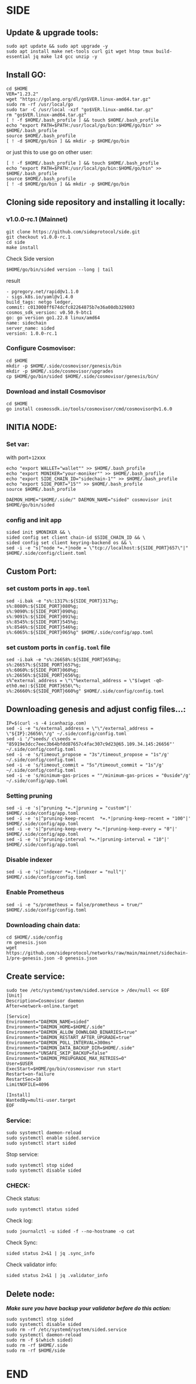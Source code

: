 
# SIDE 



## Update & upgrade tools:
```
sudo apt update && sudo apt upgrade -y
sudo apt install make net-tools curl git wget htop tmux build-essential jq make lz4 gcc unzip -y
```

## Install GO:
```
cd $HOME
VER="1.23.2"
wget "https://golang.org/dl/go$VER.linux-amd64.tar.gz"
sudo rm -rf /usr/local/go
sudo tar -C /usr/local -xzf "go$VER.linux-amd64.tar.gz"
rm "go$VER.linux-amd64.tar.gz"
[ ! -f $HOME/.bash_profile ] && touch $HOME/.bash_profile
echo "export PATH=$PATH:/usr/local/go/bin:$HOME/go/bin" >> $HOME/.bash_profile
source $HOME/.bash_profile
[ ! -d $HOME/go/bin ] && mkdir -p $HOME/go/bin
```

or just this to use go on other user:
```
[ ! -f $HOME/.bash_profile ] && touch $HOME/.bash_profile
echo "export PATH=$PATH:/usr/local/go/bin:$HOME/go/bin" >> $HOME/.bash_profile
source $HOME/.bash_profile
[ ! -d $HOME/go/bin ] && mkdir -p $HOME/go/bin
```


## Cloning side repository and installing it locally:

### v1.0.0-rc.1 (Mainnet)

```
git clone https://github.com/sideprotocol/side.git
git checkout v1.0.0-rc.1
cd side
make install
```

Check Side version
```
$HOME/go/bin/sided version --long | tail
```

result
```
- pgregory.net/rapid@v1.1.0
- sigs.k8s.io/yaml@v1.4.0
build_tags: netgo ledger,
commit: c013008ff674dcfc82264875b7e36a08db329803
cosmos_sdk_version: v0.50.9-btc1
go: go version go1.22.8 linux/amd64
name: sidechain
server_name: sided
version: 1.0.0-rc.1
```


### Configure Cosmovisor:
```
cd $HOME
mkdir -p $HOME/.side/cosmovisor/genesis/bin
mkdir -p $HOME/.side/cosmovisor/upgrades
cp $HOME/go/bin/sided $HOME/.side/cosmovisor/genesis/bin/
```


### Download and install Cosmovisor
```
cd $HOME
go install cosmossdk.io/tools/cosmovisor/cmd/cosmovisor@v1.6.0
```

## INITIA NODE:
### Set var: 
with port=`12`xxx

```
echo "export WALLET="wallet"" >> $HOME/.bash_profile
echo "export MONIKER="your-moniker"" >> $HOME/.bash_profile
echo "export SIDE_CHAIN_ID="sidechain-1"" >> $HOME/.bash_profile
echo "export SIDE_PORT="15"" >> $HOME/.bash_profile
source $HOME/.bash_profile
```

```
DAEMON_HOME="$HOME/.side/" DAEMON_NAME="sided" cosmovisor init $HOME/go/bin/sided
```

### config and init app
```
sided init $MONIKER && \
sided config set client chain-id $SIDE_CHAIN_ID && \
sided config set client keyring-backend os && \
sed -i -e "s|^node *=.*|node = \"tcp://localhost:${SIDE_PORT}657\"|" $HOME/.side/config/client.toml
```

## Custom Port:
### set custom ports in `app.toml`
```
sed -i.bak -e "s%:1317%:${SIDE_PORT}317%g;
s%:8080%:${SIDE_PORT}080%g;
s%:9090%:${SIDE_PORT}090%g;
s%:9091%:${SIDE_PORT}091%g;
s%:8545%:${SIDE_PORT}545%g;
s%:8546%:${SIDE_PORT}546%g;
s%:6065%:${SIDE_PORT}065%g" $HOME/.side/config/app.toml
```

### set custom ports in `config.toml` file
```
sed -i.bak -e "s%:26658%:${SIDE_PORT}658%g;
s%:26657%:${SIDE_PORT}657%g;
s%:6060%:${SIDE_PORT}060%g;
s%:26656%:${SIDE_PORT}656%g;
s%^external_address = \"\"%external_address = \"$(wget -qO- eth0.me):${SIDE_PORT}656\"%;
s%:26660%:${SIDE_PORT}660%g" $HOME/.side/config/config.toml
```


## Downloading genesis and adjust config files...:

```
IP=$(curl -s -4 icanhazip.com)
sed -i -e "s/external_address = \"\"/external_address = \"${IP}:26656\"/g" ~/.side/config/config.toml
sed -i '/^seeds/ c\seeds = "85919e3dcc7eec3b64bfdd87657c4fac307c9d23@65.109.34.145:26656"' ~/.side/config/config.toml
sed -i -e 's/timeout_propose = "3s"/timeout_propose = "1s"/g' ~/.side/config/config.toml
sed -i -e 's/timeout_commit = "5s"/timeout_commit = "1s"/g' ~/.side/config/config.toml
sed -i -e 's/minimum-gas-prices = ""/minimum-gas-prices = "0uside"/g' ~/.side/config/app.toml
```


### Setting pruning
```
sed -i -e 's|^pruning *=.*|pruning = "custom"|' $HOME/.side/config/app.toml
sed -i -e 's|^pruning-keep-recent  *=.*|pruning-keep-recent = "100"|' $HOME/.side/config/app.toml
sed -i -e 's|^pruning-keep-every *=.*|pruning-keep-every = "0"|' $HOME/.side/config/app.toml
sed -i -e 's|^pruning-interval *=.*|pruning-interval = "10"|' $HOME/.side/config/app.toml
```

### Disable indexer
```
sed -i -e 's|^indexer *=.*|indexer = "null"|' $HOME/.side/config/config.toml
```

### Enable Prometheus
```
sed -i -e "s/prometheus = false/prometheus = true/" $HOME/.side/config/config.toml
```

### Downloading chain data:
```
cd $HOME/.side/config
rm genesis.json 
wget https://github.com/sideprotocol/networks/raw/main/mainnet/sidechain-1/pre-genesis.json -O genesis.json
```


## Create service:
```
sudo tee /etc/systemd/system/sided.service > /dev/null << EOF
[Unit]
Description=Cosmovisor daemon
After=network-online.target

[Service]
Environment="DAEMON_NAME=sided"
Environment="DAEMON_HOME=$HOME/.side"
Environment="DAEMON_ALLOW_DOWNLOAD_BINARIES=true"
Environment="DAEMON_RESTART_AFTER_UPGRADE=true"
Environment="DAEMON_POLL_INTERVAL=300ms"
Environment="DAEMON_DATA_BACKUP_DIR=$HOME/.side"
Environment="UNSAFE_SKIP_BACKUP=false"
Environment="DAEMON_PREUPGRADE_MAX_RETRIES=0"
User=$USER
ExecStart=$HOME/go/bin/cosmovisor run start
Restart=on-failure
RestartSec=10
LimitNOFILE=4096

[Install]
WantedBy=multi-user.target
EOF
```



### Service:
```
sudo systemctl daemon-reload
sudo systemctl enable sided.service
sudo systemctl start sided
```

Stop service:
```
sudo systemctl stop sided
sudo systemctl disable sided
```


### CHECK:
Check status:
```
sudo systemctl status sided
```

Check log:
```
sudo journalctl -u sided -f --no-hostname -o cat
```

Check Sync:
```
sided status 2>&1 | jq .sync_info
```

Check validator info:
```
sided status 2>&1 | jq .validator_info
```


## Delete node:
**_Make sure you have backup your validator before do this action:_**

```
sudo systemctl stop sided
sudo systemctl disable sided
sudo rm -rf /etc/systemd/system/sided.service
sudo systemctl daemon-reload
sudo rm -f $(which sided)
sudo rm -rf $HOME/.side
sudo rm -rf $HOME/side
```

# END
